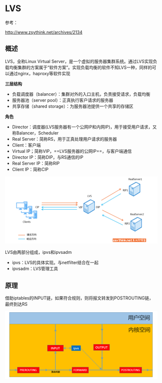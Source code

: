 # LVS

参考：

http://www.zsythink.net/archives/2134

## 概述

LVS，全称Linux Virtual Server，是一个虚拟的服务器集群系统。通过LVS实现负载均衡集群的方案属于“软件方案”。实现负载均衡的软件不知LVS一种，同样的可以通过nginx，haproxy等软件实现

**三层结构**

- 负载调度器（balancer）：集群对外的入口主机，负责接受请求，负载均衡
- 服务器池（server pool）：正真执行客户请求的服务器
- 共享存储（shared storage）：为服务器池提供一个共享的存储区

**角色**

- Director：调度器(LVS服务器有一个公网IP和内网IP)，用于接受用户请求，又称Balancer，Scheduler
- Real Server：简称RS，用于正真处理用户请求的服务器
- Client：客户端
- Virtual IP；简称VIP，==LVS服务器的公网IP==，与客户端通信
- Director IP：简称DIP，与RS通信的IP
- Real Server IP：简称RIP
- Client IP：简称CIP

<img src="..\..\imgs\_LVS\Snipaste_2020-11-22_13-40-23.png"/>

LVS由两部分组成，ipvs和ipvsadm

- ipvs：LVS的具体实现。与netfilter结合在一起
- ipvsadm：LVS管理工具

## 原理

借助iptables的INPUT链，如果符合规则，则将报文转发到POSTROUTING链，最终到达RS

<img src="..\..\imgs\_LVS\Snipaste_2020-11-22_17-47-05.png"/>

